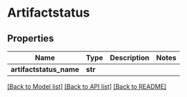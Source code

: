 # Artifactstatus

## Properties
Name | Type | Description | Notes
------------ | ------------- | ------------- | -------------
**artifactstatus_name** | **str** |  | 

[[Back to Model list]](../README.md#documentation-for-models) [[Back to API list]](../README.md#documentation-for-api-endpoints) [[Back to README]](../README.md)


